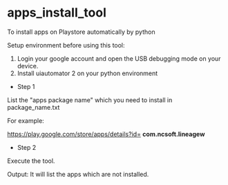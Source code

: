 # apps_install_tool
To install apps on Playstore automatically by python


Setup environment before using this tool: 

1. Login your google account and open the USB debugging mode on your device.
2. Install uiautomator 2  on your python environment

- Step 1

List the "apps package name" which you need to install in package_name.txt

For example:

https://play.google.com/store/apps/details?id= **com.ncsoft.lineagew**

- Step 2

Execute the tool.


Output:
It will list the apps which are not installed.

